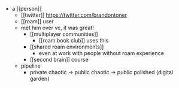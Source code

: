 - a [[person]]
	- [[twitter]] https://twitter.com/brandontoner
	- [[roam]] user
	- met him over vc, it was great!
		- [[multiplayer communities]]
			- [[roam book club]] uses this
		- [[shared roam environments]]
			- even at work with people without roam experience
		- [[second brain]] course
	- pipeline
		- private chaotic -> public chaotic -> public polished (digital garden)